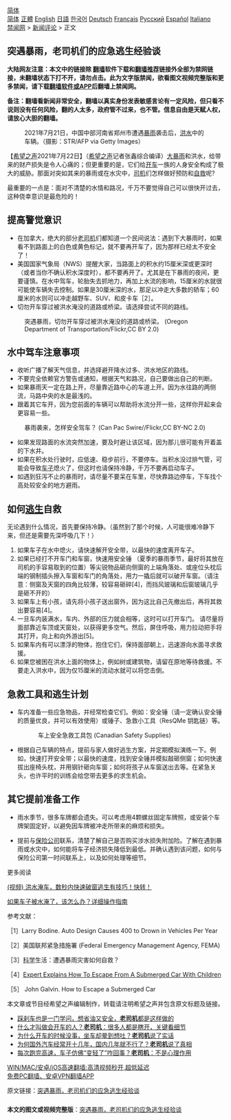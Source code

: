  <!-- 面包屑导航 --> <div class="breadcrumb"><!-- GTranslate: https://gtranslate.io/ -->  <div class="switcher notranslate">  <div class="selected">  <a href="#" onclick="return false;"> 简体</a>  </div>  <div class="option">  <a href="https://www.bannedbook.org" onclick="doGTranslate('zh-CN|zh-CN');jQuery('div.switcher div.selected a').html(jQuery(this).html());return false;" title="简体中文" class="nturl selected"> 简体</a>  <a href="https://www.bannedbook.org/zh-tw/" onclick="doGTranslate('zh-CN|zh-TW');jQuery('div.switcher div.selected a').html(jQuery(this).html());return false;" title="繁體中文" class="nturl"> 正體</a>  <a href="https://www.bannedbook.org/en/" onclick="doGTranslate('zh-CN|en');jQuery('div.switcher div.selected a').html(jQuery(this).html());return false;" title="English" class="nturl"> English</a>  <a href="https://www.bannedbook.org/ja/" onclick="doGTranslate('zh-CN|ja');jQuery('div.switcher div.selected a').html(jQuery(this).html());return false;" title="日本語" class="nturl"> 日語</a>  <a href="https://www.bannedbook.org/ko/" onclick="doGTranslate('zh-CN|ko');jQuery('div.switcher div.selected a').html(jQuery(this).html());return false;" title="한국어" class="nturl"> 한국어</a>  <a href="https://www.bannedbook.org/de/" onclick="doGTranslate('zh-CN|de');jQuery('div.switcher div.selected a').html(jQuery(this).html());return false;" title="Deutsch" class="nturl"> Deutsch</a>  <a href="https://www.bannedbook.org/fr/" onclick="doGTranslate('zh-CN|fr');jQuery('div.switcher div.selected a').html(jQuery(this).html());return false;" title="Français" class="nturl"> Français</a>  <a href="https://www.bannedbook.org/ru/" onclick="doGTranslate('zh-CN|ru');jQuery('div.switcher div.selected a').html(jQuery(this).html());return false;" title="Русский" class="nturl"> Русский</a>  <a href="https://www.bannedbook.org/es/" onclick="doGTranslate('zh-CN|es');jQuery('div.switcher div.selected a').html(jQuery(this).html());return false;" title="Español" class="nturl"> Español</a>  <a href="https://www.bannedbook.org/it/" onclick="doGTranslate('zh-CN|it');jQuery('div.switcher div.selected a').html(jQuery(this).html());return false;" title="Italiano" class="nturl"> Italiano</a>  </div>  </div>      <div class='breadcrumb-sub'><!-- Breadcrumb NavXT 6.3.0 --> <a href="https://www.bannedbook.org/" class="home">禁闻网</a> &gt; <a href="https://www.bannedbook.org/bnews/comments/" class="category">新闻评论</a> &gt; 正文</div></div><h2>突遇暴雨，老司机们的应急逃生经验谈</h2> <p class="notice"><b>大陆网友注意：本文中的链接除 <a href="https://github.com/bannedbook/fanqiang" >翻墙</a>软件下载和<a href="https://github.com/killgcd/justmysocks/blob/master/README.md">翻墙推荐</a>链接外全部为禁网链接，未翻墙状态下打不开，请勿点击。此为文字版禁闻，欲看图文视频完整版和更多禁闻，请下载<a href="https://github.com/bannedbook/fanqiang">翻墙软件或APP</a>后翻墙上禁闻网。</p><p>备注：翻墙看新闻非常安全，翻墙以真实身份发表敏感言论有一定风险，但只看不说则没有任何风险，翻的人太多，政府管不过来，也不管。信息自由是天赋人权，请放心大胆的翻墙。</b></p>  <div class="entry"> <figure> <p><figcaption>2021年7月21日，中国中部河南省郑州市遭遇<a href="https://www.bannedbook.org/bnews/tag/%E6%9A%B4%E9%9B%A8/" class="st_tag internal_tag" rel="tag" title="标签 暴雨 下的日志">暴雨</a>袭击后，<a href="https://www.bannedbook.org/bnews/tag/%e6%b4%aa%e6%b0%b4/" class="st_tag internal_tag" rel="tag" title="标签 洪水 下的日志">洪水</a>中的车辆。（摄影：STR/AFP via Getty Images）</figcaption></figure> <p>【<span class='wp_keywordlink_affiliate'><a href="https://www.soundofhope.org" title="希望之声" target="_blank">希望之声</a></span>2021年7月22日】（<a href="https://www.bannedbook.org/bnews/tag/%e5%b8%8c%e6%9c%9b%e4%b9%8b%e5%a3%b0/" class="st_tag internal_tag" rel="tag" title="标签 希望之声 下的日志">希望之声</a>记者张鑫综合编译）<a href="https://www.bannedbook.org/bnews/tag/%e5%a4%a7%e6%9a%b4%e9%9b%a8/" class="st_tag internal_tag" rel="tag" title="标签 大暴雨 下的日志">大暴雨</a>和洪水，给带来的财产损失是令人心痛的；但更重要的是，它们给<a href="https://www.bannedbook.org/bnews/tag/%E5%BC%80%E8%BD%A6/" class="st_tag internal_tag" rel="tag" title="标签 开车 下的日志">开车</a>一族的人身安全构成了极大的威胁。那面对突如其来的暴雨或在水灾中，<a href="https://www.bannedbook.org/bnews/tag/%e5%8f%b8%e6%9c%ba/" class="st_tag internal_tag" rel="tag" title="标签 司机 下的日志">司机</a>们怎样做好预防和<span class='wp_keywordlink'><a href="https://www.bannedbook.org/forum5/topic42.html" title="萨斯、诚信与自救" target="_blank">自救</a></span>呢? </p> <p>最重要的一点是：面对不清楚的水情和路况，千万不要觉得自己可以很快开过去，这种侥幸意识是最危险的！</p> <h2>提高警觉意识</h2> <ul> <li>在加拿大，绝大的部分<a href="https://www.bannedbook.org/bnews/tag/%e8%80%81%e5%8f%b8%e6%9c%ba/" class="st_tag internal_tag" rel="tag" title="标签 老司机 下的日志">老司机</a>们都知道一个民间说法：遇到下大暴雨时，如果看不到路面上的白色或黄色标记，就不要再开车了，因为那样已经太不安全了！</li> <li>美国国家气象局（NWS）提醒大家，当路面上的积水约15厘米深或更深时（或者当你不确认积水深度时），都不要再开了。尤其是在下暴雨的夜间，更要谨慎。在水中驾车，轮胎失去抓地力，再加上水流的影响，15厘米的水就很可能使车辆失去控制。如果是30厘米深的水，那足以冲走大多数的轿车；60厘米的水则可以冲走越野车、SUV、和皮卡车［2］。</li> <li>切勿开车穿过被洪水淹没的道路或桥梁。请选择尝试不同的路线。</li> </ul> <figure><figcaption>突遇暴雨，切勿开车穿过被洪水淹没的道路或桥梁。 (Oregon Department of Transportation/Flickr,CC BY 2.0)</figcaption></figure> <ul></ul> <h2>水中驾车注意事项</h2> <ul> <li>收听广播了解天气信息，并选择避开降水过多、洪水地区的路线。</li> <li>不要完全依赖官方警告或通知，根据天气和路况，自己要做出自己的判断。</li> <li>如果暴雨天一定在路上开，尽量靠近路中心的车道上开。因为水往路的两侧流，马路中央的水是最浅的。</li> <li>跟着其它车开，因为您前面的车辆可以帮助将水流分开一些，这样你开起来会更容易一些。</li> </ul> <figure><figcaption>暴雨袭来，怎样安全驾车？ (Can Pac Swire//Flickr,CC BY-NC 2.0)</figcaption></figure> <ul> <li>如果发现路面的水流突然加速，要及时避让该区域，因为那儿很可能有开着盖的下水井。</li> <li>如果在积水处行驶时，应低速、稳步前行，不要停车。当积水没过排气管，可能会导致<a href="https://www.bannedbook.org/bnews/tag/%E8%BD%A6%E5%AD%90/" class="st_tag internal_tag" rel="tag" title="标签 车子 下的日志">车子</a>熄火了，但这时也请保持冷静，千万不要再启动车子。</li> <li>如遇到狂泻不止的暴雨时，请尽量不要呆在车里，尽快靠路边停车，下车找个高处较安全的地方避雨。</li> </ul> <h2>如何<span class='wp_keywordlink'><a href="https://www.bannedbook.org/forum5/topic38.html" title="劫难逃生有秘诀" target="_blank">逃生</a></span>自救</h2> <p>无论遇到什么情况，首先要保持冷静。（虽然到了那个时候，人可能很难冷静下来，但还是需要先深呼吸几下！）</p> <ol> <li>如果车子在水中熄火，请快速解开安全带，以最快的速度离开车子。</li> <li>如果已经打不开车门和车窗，快速用安全锤 （夏季的暴雨季节，最好将其放在司机的手容易取到的位置）等尖锐物品砸向侧窗的上端角落处、或座位头枕后端的钢制插头擦入车窗和车门的角落处，用力一撬后就可以破开车窗。（请注意：侧窗及天窗的四角比较薄，较容易砸碎[4]，而挡风玻璃和后窗玻璃几乎是砸不开的）</li> <li>如果车上有小孩，请先将小孩子送出窗外，因为这比自己先撤出后，再将其救出要容易[4]。</li> <li>一旦车内装满水，车内、外部的压力就会相等，这时可以打开车门。 请尽量将面部靠近车顶或天窗处，以获得更多空气。然后，屏住呼吸，用力拉动把手将其打开，向上和向外游出[5]。</li> <li>如果车内有可以漂浮的物体，抱住它们，保持面部朝上，迅速游向水面寻求救援。</li> <li>如果您被困在洪水上面的物体上，例如树或建筑物，请留在原地等待救援。不要走入洪水中，因为仅15厘米的流动水就可以将您击倒。</li> </ol> <h2>急救工具和逃生计划</h2> <ul> <li>车内准备一些应急物品，并经常检查它们。例如：安全锤（请一定确认安全锤的质量优良，并可以有效使用）或锤子、急救小工具（ResQMe 钥匙链）等。</li> </ul> <figure><figcaption>&nbsp; &nbsp; &nbsp; &nbsp; 车上安全急救工具包 (Canadian Safety Supplies)</figcaption></figure> <ul> <li>根据自己车辆的特点，提前与家人做好逃生方案，并定期模拟演练一下。例如，快速打开安全带；以最快的速度，找到安全锤并模拟敲砸侧窗；如何快速拔出座椅头枕，并用钢针砸向车窗；如何将孩子从车窗送出去等。在紧急关头，也许平时的训练会给您带去更多的求生机会。</li> </ul> <h2>其它提前准备工作</h2> <ul> <li>雨水季节，很多车牌都会遗失。可以考虑用4颗螺丝固定车牌照，或安装个车牌架固定好，以避免因车牌被冲走所带来的麻烦和损失。</li> <li> <p>提前与<a href="https://www.bannedbook.org/bnews/tag/%e4%bf%9d%e9%99%a9%e5%85%ac%e5%8f%b8/" class="st_tag internal_tag" rel="tag" title="标签 保险公司 下的日志">保险公司</a>联系，清楚了解自己是否购买涉水损失附加险。了解在遇到暴雨或水灾中，如何能将车子经济损失降低到最低。并确认遇到该问题，如何与保险公司第一时间联系上，以及如何处理等细节。</p>  </li> </ul> <p>更多阅读</p> <p><a href="https://www.soundofhope.org/post/395542">(视频) 洪水淹车，数秒内快速破窗逃生有技巧！快转！</a></p> <p><a href="https://www.soundofhope.org/post/393196">如果车子被水淹了，该怎么办？详细操作指南</a></p> <p>参考文献：</p>  <p>［1］Larry Bodine. Auto Design Causes 400 to Drown in Vehicles Per Year</p> <p>［2］美国联邦紧急措施署 (Federal Emergency Management Agency, FEMA) </p> <p>［3］<span class='wp_keywordlink'><a href="https://www.bannedbook.org/forum11/topic309.html" title="禁片：“科学”的棍子" target="_blank">科学</a></span>生活：遭遇暴雨灾害如何自救？</p> <p>［4］<a href="https://youtu.be/JSavTJH7XIA">Expert Explains How To Escape From A Submerged Car With Children</a></p>  <p>［5］ John Galvin. How to Escape a Submerged Car</p> <p>本文章或节目经希望之声编辑制作，转载请注明希望之声并包含原文标题及链接。 </p> <ul class='op-related-articles' title='相关阅读'> <li><a href='https://www.bannedbook.org/bnews/lifebaike/20210721/1591208.html' target='_blank'>踩刹车也是一门学问，想省油又安全，<b>老司机</b>都是这样做的</a></li> <li><a href='https://www.bannedbook.org/bnews/lifebaike/20210716/1588027.html' target='_blank'>什么才叫做会开车的人？<b>老司机</b>：很多人都是瞎开，关键看细节</a></li> <li><a href='https://www.bannedbook.org/bnews/lifebaike/20210710/1584207.html' target='_blank'>为什么开车的时候没事，坐车却晕到想吐？<b>老司机</b>说了实话</a></li> <li><a href='https://www.bannedbook.org/bnews/lifebaike/20210709/1583511.html' target='_blank'>为何国外汽车经常开十几年，国内几年就不行了？<b>老司机</b>说了真相</a></li> <li><a href='https://www.bannedbook.org/bnews/lifebaike/20210706/1581230.html' target='_blank'>每次跑完高速，车子仿佛“变轻了”咋回事？<b>老司机</b>：不是心理作用</a></li> </ul> <p class="texttj"> <a href="https://github.com/bannedbook/fanqiang/wiki/V2ray%E6%9C%BA%E5%9C%BA" target="_blank">WIN/MAC/安卓/iOS高速翻墙:高清视频秒开,超低延迟</a><br/> <a href="https://github.com/bannedbook/fanqiang/wiki/%E7%A6%81%E9%97%BB%E7%BD%91%E5%AE%89%E5%8D%93%E7%BF%BB%E5%A2%99%E6%96%B0%E9%97%BBAPP" target="_blank">免费PC翻墙、安卓VPN翻墙APP</a></p><p>原文链接：<a class="src_link"  href="https://www.soundofhope.org/post/393064" target="_blank">突遇暴雨，老司机们的应急逃生经验谈</a></p> <a name='sharetosocial'></a>  <div style="margin-bottom:5px;padding-bottom:5px;clear:both"> <div id="archive-pix-1" class="banner-ads"> <!-- AuctionX Display platform tag START --> <div id="26318x728x90x621x_ADSLOT2" clicktrack="%%CLICK_URL_ESC%%"></div> <!-- AuctionX Display platform tag END --> </div> <div id="archive-pix-2" class="banner-ads"> <!-- AuctionX Display platform tag START --> <div id="26315x300x250x621x_ADSLOT2" clicktrack="%%CLICK_URL_ESC%%"></div> <!-- AuctionX Display platform tag END --> </div> </div>  <div id="archive-pix-1" class="banner-ads"> <!-- AuctionX Display platform tag START --> <div id="26318x728x90x621x_ADSLOT3" clicktrack="%%CLICK_URL_ESC%%"></div> <!-- AuctionX Display platform tag END --> </div> <div><b>本文的图文或视频完整版</b>：<a href='https://www.bannedbook.org/bnews/comments/20210723/1592393.html'>突遇暴雨，老司机们的应急逃生经验谈</a></div>  </div><!--END ENTRY--> 
